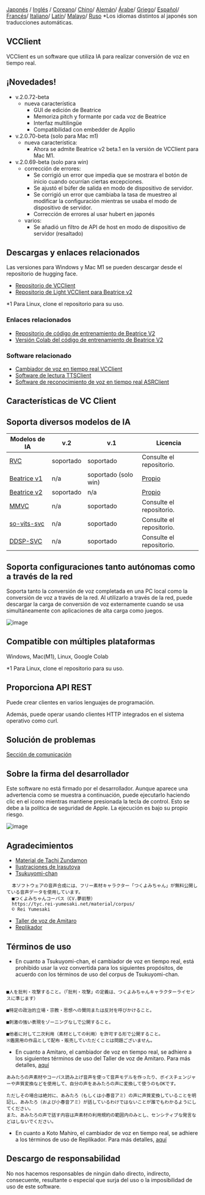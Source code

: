 [Japonés](/README.md) /
[Inglés](/docs_i18n/README_en.md) /
[Coreano](/docs_i18n/README_ko.md)/
[Chino](/docs_i18n/README_zh.md)/
[Alemán](/docs_i18n/README_de.md)/
[Árabe](/docs_i18n/README_ar.md)/
[Griego](/docs_i18n/README_el.md)/
[Español](/docs_i18n/README_es.md)/
[Francés](/docs_i18n/README_fr.md)/
[Italiano](/docs_i18n/README_it.md)/
[Latín](/docs_i18n/README_la.md)/
[Malayo](/docs_i18n/README_ms.md)/
[Ruso](/docs_i18n/README_ru.md)
*Los idiomas distintos al japonés son traducciones automáticas.

## VCClient

VCClient es un software que utiliza IA para realizar conversión de voz en tiempo real.

## ¡Novedades!

* v.2.0.72-beta
  * nueva característica
    * GUI de edición de Beatrice
    * Memoriza pitch y formante por cada voz de Beatrice
    * Interfaz multilingüe
    * Compatibilidad con embedder de Applio
* v.2.0.70-beta (solo para Mac m1)
  * nueva característica:
    * Ahora se admite Beatrice v2 beta.1 en la versión de VCClient para Mac M1.
* v.2.0.69-beta (solo para win)
  * corrección de errores:
    * Se corrigió un error que impedía que se mostrara el botón de inicio cuando ocurrían ciertas excepciones.
    * Se ajustó el búfer de salida en modo de dispositivo de servidor.
    * Se corrigió un error que cambiaba la tasa de muestreo al modificar la configuración mientras se usaba el modo de dispositivo de servidor.
    * Corrección de errores al usar hubert en japonés
  * varios:
    * Se añadió un filtro de API de host en modo de dispositivo de servidor (resaltado)

## Descargas y enlaces relacionados

Las versiones para Windows y Mac M1 se pueden descargar desde el repositorio de hugging face.

* [Repositorio de VCClient](https://huggingface.co/wok000/vcclient000/tree/main)
* [Repositorio de Light VCClient para Beatrice v2](https://huggingface.co/wok000/light_vcclient_beatrice/tree/main)

*1 Para Linux, clone el repositorio para su uso.

### Enlaces relacionados

* [Repositorio de código de entrenamiento de Beatrice V2](https://huggingface.co/fierce-cats/beatrice-trainer)
* [Versión Colab del código de entrenamiento de Beatrice V2](https://github.com/w-okada/beatrice-trainer-colab)

### Software relacionado

* [Cambiador de voz en tiempo real VCClient](https://github.com/w-okada/voice-changer)
* [Software de lectura TTSClient](https://github.com/w-okada/ttsclient)
* [Software de reconocimiento de voz en tiempo real ASRClient](https://github.com/w-okada/asrclient)

## Características de VC Client

## Soporta diversos modelos de IA

| Modelos de IA                                                                                                     | v.2       | v.1                  | Licencia                                                                                 |
| ------------------------------------------------------------------------------------------------------------ | --------- | -------------------- | ------------------------------------------------------------------------------------------ |
| [RVC ](https://github.com/RVC-Project/Retrieval-based-Voice-Conversion-WebUI/blob/main/docs/jp/README.ja.md) | soportado | soportado            | Consulte el repositorio.                                                             |
| [Beatrice v1](https://prj-beatrice.com/)                                                                     | n/a       | soportado (solo win) | [Propio](https://github.com/w-okada/voice-changer/tree/master/server/voice_changer/Beatrice) |
| [Beatrice v2](https://prj-beatrice.com/)                                                                     | soportado | n/a                  | [Propio](https://huggingface.co/wok000/vcclient_model/blob/main/beatrice_v2_beta/readme.md)  |
| [MMVC](https://github.com/isletennos/MMVC_Trainer)                                                           | n/a       | soportado            | Consulte el repositorio.                                                             |
| [so-vits-svc](https://github.com/svc-develop-team/so-vits-svc)                                               | n/a       | soportado            | Consulte el repositorio.                                                             |
| [DDSP-SVC](https://github.com/yxlllc/DDSP-SVC)                                                               | n/a       | soportado            | Consulte el repositorio.                                                             |

## Soporta configuraciones tanto autónomas como a través de la red

Soporta tanto la conversión de voz completada en una PC local como la conversión de voz a través de la red.
Al utilizarlo a través de la red, puede descargar la carga de conversión de voz externamente cuando se usa simultáneamente con aplicaciones de alta carga como juegos.

![image](https://user-images.githubusercontent.com/48346627/206640768-53f6052d-0a96-403b-a06c-6714a0b7471d.png)

## Compatible con múltiples plataformas

Windows, Mac(M1), Linux, Google Colab

*1 Para Linux, clone el repositorio para su uso.

## Proporciona API REST

Puede crear clientes en varios lenguajes de programación.

Además, puede operar usando clientes HTTP integrados en el sistema operativo como curl.

## Solución de problemas

[Sección de comunicación](tutorials/trouble_shoot_communication_ja.md)

## Sobre la firma del desarrollador

Este software no está firmado por el desarrollador. Aunque aparece una advertencia como se muestra a continuación, puede ejecutarlo haciendo clic en el icono mientras mantiene presionada la tecla de control. Esto se debe a la política de seguridad de Apple. La ejecución es bajo su propio riesgo.

![image](https://user-images.githubusercontent.com/48346627/212567711-c4a8d599-e24c-4fa3-8145-a5df7211f023.png)

## Agradecimientos

* [Material de Tachi Zundamon](https://seiga.nicovideo.jp/seiga/im10792934)
* [Ilustraciones de Irasutoya](https://www.irasutoya.com/)
* [Tsukuyomi-chan](https://tyc.rei-yumesaki.net/)

```
  本ソフトウェアの音声合成には、フリー素材キャラクター「つくよみちゃん」が無料公開している音声データを使用しています。
  ■つくよみちゃんコーパス（CV.夢前黎）
  https://tyc.rei-yumesaki.net/material/corpus/
  © Rei Yumesaki
```

* [Taller de voz de Amitaro](https://amitaro.net/)
* [Replikador](https://kikyohiroto1227.wixsite.com/kikoto-utau)

## Términos de uso

* En cuanto a Tsukuyomi-chan, el cambiador de voz en tiempo real, está prohibido usar la voz convertida para los siguientes propósitos, de acuerdo con los términos de uso del corpus de Tsukuyomi-chan.

```

■人を批判・攻撃すること。（「批判・攻撃」の定義は、つくよみちゃんキャラクターライセンスに準じます）

■特定の政治的立場・宗教・思想への賛同または反対を呼びかけること。

■刺激の強い表現をゾーニングなしで公開すること。

■他者に対して二次利用（素材としての利用）を許可する形で公開すること。
※鑑賞用の作品として配布・販売していただくことは問題ございません。
```

* En cuanto a Amitaro, el cambiador de voz en tiempo real, se adhiere a los siguientes términos de uso del Taller de voz de Amitaro. Para más detalles, [aquí](https://amitaro.net/voice/faq/#index_id6)

```
あみたろの声素材やコーパス読み上げ音声を使って音声モデルを作ったり、ボイスチェンジャーや声質変換などを使用して、自分の声をあみたろの声に変換して使うのもOKです。

ただしその場合は絶対に、あみたろ（もしくは小春音アミ）の声に声質変換していることを明記し、あみたろ（および小春音アミ）が話しているわけではないことが誰でもわかるようにしてください。
また、あみたろの声で話す内容は声素材の利用規約の範囲内のみとし、センシティブな発言などはしないでください。
```

* En cuanto a Koto Mahiro, el cambiador de voz en tiempo real, se adhiere a los términos de uso de Replikador. Para más detalles, [aquí](https://kikyohiroto1227.wixsite.com/kikoto-utau/ter%EF%BD%8Ds-of-service)

## Descargo de responsabilidad

No nos hacemos responsables de ningún daño directo, indirecto, consecuente, resultante o especial que surja del uso o la imposibilidad de uso de este software.
